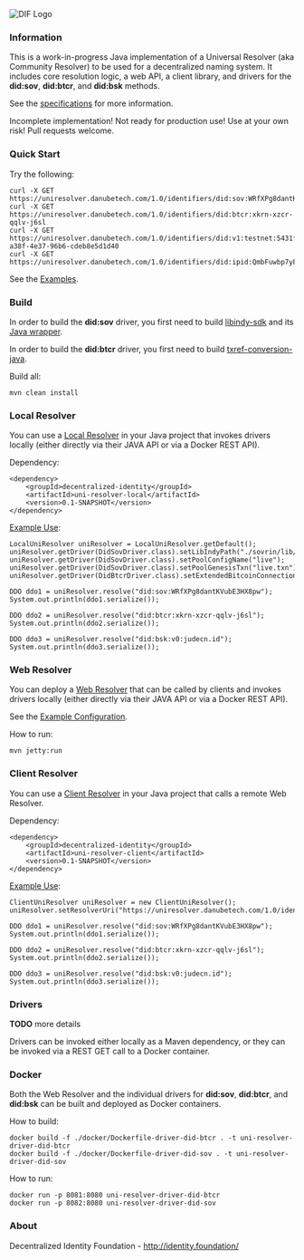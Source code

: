 ![DIF Logo](https://github.com/decentralized-identity/universal-resolver/blob/master/implementations/java/logo-dif.png?raw=true)

### Information

This is a work-in-progress Java implementation of a Universal Resolver (aka Community Resolver) to be used for a decentralized naming system. It includes core resolution logic, a web API, a client library, and drivers for the **did:sov**, **did:btcr**, and **did:bsk** methods.

See the [specifications](https://github.com/decentralized-identity/universal-resolver/blob/master/docs/api-documentation.md) for more information.

Incomplete implementation! Not ready for production use! Use at your own risk! Pull requests welcome.

### Quick Start

Try the following:

	curl -X GET  https://uniresolver.danubetech.com/1.0/identifiers/did:sov:WRfXPg8dantKVubE3HX8pw
	curl -X GET  https://uniresolver.danubetech.com/1.0/identifiers/did:btcr:xkrn-xzcr-qqlv-j6sl
	curl -X GET  https://uniresolver.danubetech.com/1.0/identifiers/did:v1:testnet:5431fafa-a38f-4e37-96b6-cdeb8e5d1d40
	curl -X GET  https://uniresolver.danubetech.com/1.0/identifiers/did:ipid:QmbFuwbp7yFDTMX6t8HGcEiy3iHhfvng89A19naCYGKEBj

See the [Examples](https://github.com/decentralized-identity/universal-resolver/tree/master/implementations/java/examples/src/main/java/uniresolver/examples/).

### Build

In order to build the **did:sov** driver, you first need to build [libindy-sdk](https://github.com/hyperledger/indy-sdk/) and its [Java wrapper](https://github.com/hyperledger/indy-sdk/tree/master/wrappers/java).

In order to build the **did:btcr** driver, you first need to build [txref-conversion-java](https://github.com/WebOfTrustInfo/txref-conversion-java/).

Build all:

	mvn clean install

### Local Resolver

You can use a [Local Resolver](https://github.com/decentralized-identity/universal-resolver/tree/master/implementations/java/uni-resolver-local) in your Java project that invokes drivers locally (either directly via their JAVA API or via a Docker REST API).

Dependency:

	<dependency>
		<groupId>decentralized-identity</groupId>
		<artifactId>uni-resolver-local</artifactId>
		<version>0.1-SNAPSHOT</version>
	</dependency>

[Example Use](https://github.com/decentralized-identity/universal-resolver/blob/master/implementations/java/examples/src/main/java/uniresolver/examples/TestLocalUniResolver.java):

	LocalUniResolver uniResolver = LocalUniResolver.getDefault();
	uniResolver.getDriver(DidSovDriver.class).setLibIndyPath("./sovrin/lib/");
	uniResolver.getDriver(DidSovDriver.class).setPoolConfigName("live");
	uniResolver.getDriver(DidSovDriver.class).setPoolGenesisTxn("live.txn");
	uniResolver.getDriver(DidBtcrDriver.class).setExtendedBitcoinConnection(BlockcypherAPIExtendedBitcoinConnection.get());
	
	DDO ddo1 = uniResolver.resolve("did:sov:WRfXPg8dantKVubE3HX8pw");
	System.out.println(ddo1.serialize());
	
	DDO ddo2 = uniResolver.resolve("did:btcr:xkrn-xzcr-qqlv-j6sl");
	System.out.println(ddo2.serialize());

	DDO ddo3 = uniResolver.resolve("did:bsk:v0:judecn.id");
	System.out.println(ddo3.serialize());

### Web Resolver

You can deploy a [Web Resolver](https://github.com/decentralized-identity/universal-resolver/tree/master/implementations/java/uni-resolver-web) that can be called by clients and invokes drivers locally (either directly via their JAVA API or via a Docker REST API).

See the [Example Configuration](https://github.com/decentralized-identity/universal-resolver/tree/master/implementations/java/uni-resolver-web/src/main/webapp/WEB-INF/applicationContext.xml).

How to run:

	mvn jetty:run

### Client Resolver

You can use a [Client Resolver](https://github.com/decentralized-identity/universal-resolver/tree/master/implementations/java/uni-resolver-client) in your Java project that calls a remote Web Resolver.

Dependency:

	<dependency>
		<groupId>decentralized-identity</groupId>
		<artifactId>uni-resolver-client</artifactId>
		<version>0.1-SNAPSHOT</version>
	</dependency>

[Example Use](https://github.com/decentralized-identity/universal-resolver/blob/master/implementations/java/examples/src/main/java/uniresolver/examples/TestClientUniResolver.java):

	ClientUniResolver uniResolver = new ClientUniResolver();
	uniResolver.setResolverUri("https://uniresolver.danubetech.com/1.0/identifiers/");
	
	DDO ddo1 = uniResolver.resolve("did:sov:WRfXPg8dantKVubE3HX8pw");
	System.out.println(ddo1.serialize());
	
	DDO ddo2 = uniResolver.resolve("did:btcr:xkrn-xzcr-qqlv-j6sl");
	System.out.println(ddo2.serialize());

	DDO ddo3 = uniResolver.resolve("did:bsk:v0:judecn.id");
	System.out.println(ddo3.serialize());

### Drivers

**TODO** more details

Drivers can be invoked either locally as a Maven dependency, or they can be invoked via a REST GET call to a Docker container.

### Docker

Both the Web Resolver and the individual drivers for **did:sov**, **did:btcr**, and **did:bsk** can be built and deployed as Docker containers.

How to build:

	docker build -f ./docker/Dockerfile-driver-did-btcr . -t uni-resolver-driver-did-btcr
	docker build -f ./docker/Dockerfile-driver-did-sov . -t uni-resolver-driver-did-sov

How to run:

	docker run -p 8081:8080 uni-resolver-driver-did-btcr
	docker run -p 8082:8080 uni-resolver-driver-did-sov

### About

Decentralized Identity Foundation - http://identity.foundation/
